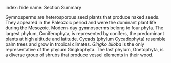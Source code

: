 index: hide
name: Section Summary

Gymnosperms are heterosporous seed plants that produce naked seeds. They appeared in the Paleozoic period and were the dominant plant life during the Mesozoic. Modern-day gymnosperms belong to four phyla. The largest phylum, Coniferophyta, is represented by conifers, the predominant plants at high altitude and latitude. Cycads (phylum Cycadophyta) resemble palm trees and grow in tropical climates.  *Gingko biloba* is the only representative of the phylum Gingkophyta. The last phylum, Gnetophyta, is a diverse group of shrubs that produce vessel elements in their wood.
